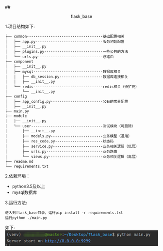 ##<center>flask_base</center>

1.项目结构如下:

    ├── common-----------------------------------基础配置相关
    │   ├── app.py-------------------------------服务初始配置
    │   ├── __init__.py
    │   ├── plugins.py---------------------------一些公共的方法
    │   └── urls.py------------------------------总路由
    ├── component
    │   ├── __init__.py
    │   ├── mysql--------------------------------数据库相关
    │   │   ├── db_session.py--------------------数据库连接相关
    │   │   ├── __init__.py
    │   └── redis--------------------------------redis相关（待扩充）
    │       └── __init__.py
    ├── config
    │   ├── app_config.py------------------------公有的常量配置
    │   ├── __init__.py
    ├── main.py
    ├── module
    │   ├── __init__.py
    │   └── user---------------------------------测试模块（可删除）
    │       ├── __init__.py
    │       ├── models.py------------------------业务模型（通用）
    │       ├── res_code.py----------------------状态码
    │       ├── service.py-----------------------业务相关逻辑（低层）
    │       ├── urls.py--------------------------业务路由
    │       └── views.py-------------------------业务相关逻辑（高层）
    ├── readme.md
    └── requirements.txt


2.依赖环境：

* python3.5及以上
* mysql数据库

3.运行方法:

    进入到flask_base目录，运行pip install -r requirements.txt
    运行python ./main.py

如下:
![img.png](img.png)



